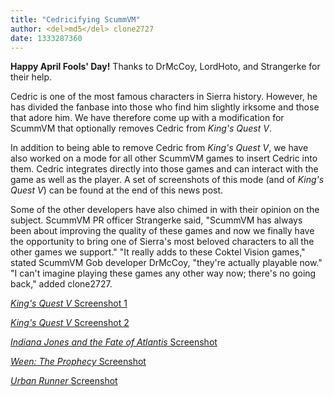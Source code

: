 ```yaml
---
title: "Cedricifying ScummVM"
author: <del>md5</del> clone2727
date: 1333287360
---
```


**Happy April Fools' Day!** Thanks to DrMcCoy, LordHoto, and Strangerke for their help.

Cedric is one of the most famous characters in Sierra history. However, he has divided the fanbase into those who find him slightly irksome and those that adore him. We have therefore come up with a modification for ScummVM that optionally removes Cedric from *King's Quest V*.

In addition to being able to remove Cedric from *King's Quest V*, we have also worked on a mode for all other ScummVM games to insert Cedric into them. Cedric integrates directly into those games and can interact with the game as well as the player. A set of screenshots of this mode (and of *King's Quest V*) can be found at the end of this news post.

Some of the other developers have also chimed in with their opinion on the subject. ScummVM PR officer Strangerke said, "ScummVM has always been about improving the quality of these games and now we finally have the opportunity to bring one of Sierra's most beloved characters to all the other games we support." "It really adds to these Coktel Vision games," stated ScummVM Gob developer DrMcCoy, "they're actually playable now." "I can't imagine playing these games any other way now; there's no going back," added clone2727.

[*King's Quest V* Screenshot 1](/data/news/20120401_1.png)

[*King's Quest V* Screenshot 2](/data/news/20120401_2.png)

[*Indiana Jones and the Fate of Atlantis* Screenshot](/data/news/20120401_3.png)

[*Ween: The Prophecy* Screenshot](/data/news/20120401_4.png)

[*Urban Runner* Screenshot](/data/news/20120401_5.jpg)
